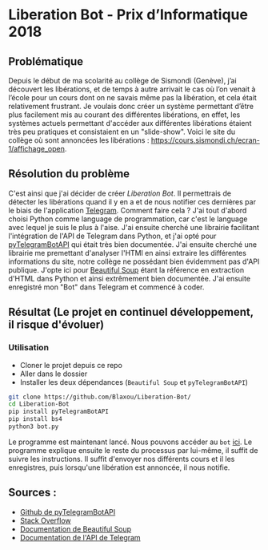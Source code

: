 # Liberation Bot - Prix d’Informatique 2018

## Problématique

Depuis le début de ma scolarité au collège de Sismondi (Genève), j’ai découvert les libérations, et de temps à autre arrivait le cas où l’on venait à l’école pour un cours dont on ne savais même pas la libération, et cela était relativement frustrant. Je voulais donc créer un système permettant d’être plus facilement mis au courant des différentes libérations, en effet, les systèmes actuels permettant d'accéder aux différentes libérations étaient très peu pratiques et consistaient en un "slide-show". Voici le site du collège où sont annoncées les libérations :
https://cours.sismondi.ch/ecran-1/affichage_open.

## Résolution du problème

C'est ainsi que j'ai décider de créer *Liberation Bot*. Il permettrais de détecter les libérations quand il y en a et de nous notifier ces dernières par le biais de l'application [Telegram](http://t.me). Comment faire cela ? J'ai tout d'abord choisi Python comme language de programmation, car c'est le language avec lequel je suis le plus à l'aise. J'ai ensuite cherché une librairie facilitant l'intégration de l'API de Telegram dans Python, et j'ai opté pour [pyTelegramBotAPI](https://github.com/eternnoir/pyTelegramBotAPI) qui était très bien documentée. J'ai ensuite cherché une librairie me premettant d'analyser l'HTMl en ainsi extraire les différentes informations du site, notre collège ne possédant bien évidemment pas d'API publique. J'opte ici pour [Beautiful Soup](https://www.crummy.com/software/BeautifulSoup/) étant la référence en extraction d'HTML dans Python et ainsi extrêmement bien documentée. J'ai ensuite enregistré mon "Bot" dans Telegram et commencé à coder.

## Résultat (Le projet en continuel développement, il risque d'évoluer)

### Utilisation

* Cloner le projet depuis ce repo
* Aller dans le dossier
* Installer les deux dépendances (`Beautiful Soup` et `pyTelegramBotAPI`)
```bash
git clone https://github.com/Blaxou/Liberation-Bot/
cd Liberation-Bot
pip install pyTelegramBotAPI
pip install bs4
python3 bot.py
```

Le programme est maintenant lancé. Nous pouvons accéder au `bot` [ici](https://t.me/Liberation_Bot). Le programme explique ensuite le reste du processus par lui-même, il suffit de suivre les instructions. Il suffit d'envoyer nos différents cours et il les enregistres, puis lorsqu'une libération est annoncée, il nous notifie.

## Sources :

* [Github de pyTelegramBotAPI](https://github.com/eternnoir/pyTelegramBotAPI)
* [Stack Overflow](https://stackoverflow.com/)
* [Documentation de Beautiful Soup](https://www.crummy.com/software/BeautifulSoup/bs4/doc/)
* [Documentation de l'API de Telegram](https://core.telegram.org/bots)
